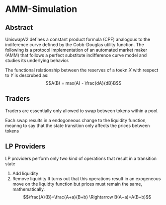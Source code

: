 # AMM-Simulation

## Abstract
UniswapV2 defines a constant product formula (CPF) analogous to the indiference curve defined by the Cobb-Douglas utility function. The following is a protocol implementation of an automated market maker (AMM) that follows a perfect substitute indifference curve model and studies its underlying behavior.

The functional relationship between the reserves of a toekn $X$ with respect to $Y$ is descrubed as:
$$A(B) = max(A) - \frac{dA}{dB}B$$


## Traders

Traders are essentially only allowed to swap between
tokens within a pool.

Each swap results in a endogoneous change to the liquidity function, meanng to say that the state transition only affects the prices between tokens

## LP Providers

LP providers perform only two kind of operations that result in a transition state
1) Add liquidity
2) Remove liquidity
It turns out that this operations result in an exogeneous move on the liquidty function but prices must remain the same, mathematically.
$$\frac{A}{B}=\frac{A+a}{B+b} \Rightarrow B(A+a)=A(B+b)$$


